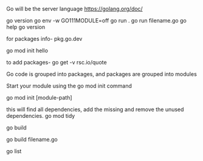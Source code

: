 Go will be the server language
https://golang.org/doc/

go version
go env -w GO111MODULE=off
go run .
go run filename.go
go help
go version

for packages info-
pkg.go.dev

go mod init hello

to add packages-
go get -v rsc.io/quote

Go code is grouped into packages, and packages are grouped into modules

Start your module using the go mod init command

go mod init [module-path]

this will find all dependencies, add the missing and remove the unused dependencies.
go mod tidy

go build

go build filename.go

go list
